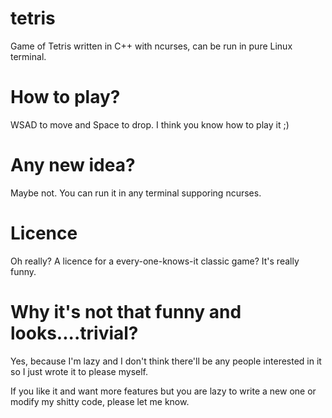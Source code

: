 # tetris
Game of Tetris written in C++ with ncurses, can be run in pure Linux terminal.

# How to play?
WSAD to move and Space to drop. I think you know how to play it ;)

# Any new idea?
Maybe not. You can run it in any terminal supporing ncurses.

# Licence
Oh really? A licence for a every-one-knows-it classic game? It's really funny.

# Why it's not that funny and looks....trivial?
Yes, because I'm lazy and I don't think there'll be any people interested in it
so I just wrote it to please myself.

If you like it and want more features but you are lazy to write a new one or
modify my shitty code, please let me know.